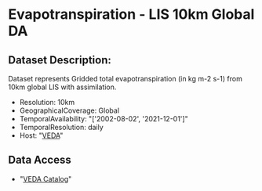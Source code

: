 # Evapotranspiration - LIS 10km Global DA

## Dataset Description: 
Dataset represents Gridded total evapotranspiration (in kg m-2 s-1) from 10km global LIS with assimilation.

- Resolution: 10km
- GeographicalCoverage: Global
- TemporalAvailability: "['2002-08-02', '2021-12-01']"
- TemporalResolution: daily
- Host: "[VEDA](https://www.earthdata.nasa.gov/esds/veda)"

## Data Access

- "[VEDA Catalog](https://openveda.cloud/api/stac/collections/lis-global-da-evap)"
